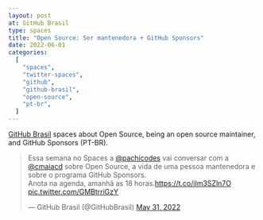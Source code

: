 ```yaml
---
layout: post
at: GitHub Brasil
type: spaces
title: "Open Source: Ser mantenedora + GitHub Sponsors"
date: 2022-06-01
categories:
  [
    "spaces",
    "twitter-spaces",
    "github",
    "github-brasil",
    "open-source",
    "pt-br",
  ]
---
```


[GitHub Brasil][github-brasil] spaces about Open Source, being an open
source maintainer, and GitHub Sponsors (PT-BR).

<blockquote class="twitter-tweet"><p lang="pt" dir="ltr">Essa semana no Spaces a <a href="https://twitter.com/pachicodes?ref_src=twsrc%5Etfw">@pachicodes</a> vai conversar com a <a href="https://twitter.com/cmaiacd?ref_src=twsrc%5Etfw">@cmaiacd</a> sobre Open Source, a vida de uma pessoa mantenedora e sobre o programa GitHub Sponsors.<br>Anota na agenda, amanhã as 18 horas.<a href="https://t.co/iIm3SZln7O">https://t.co/iIm3SZln7O</a> <a href="https://t.co/GMBtrriGzY">pic.twitter.com/GMBtrriGzY</a></p>&mdash; GitHub Brasil (@GitHubBrasil) <a href="https://twitter.com/GitHubBrasil/status/1531644662020296704?ref_src=twsrc%5Etfw">May 31, 2022</a></blockquote> <script async src="https://platform.twitter.com/widgets.js" charset="utf-8"></script>

[github-brasil]: https://twitter.com/GitHubBrasil
